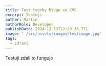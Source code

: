 ```yaml
---
title: Test tvorby blogu ze CMS
excerpt: Testuji
author: Martin
authorRole: Developer
publishDate: 2024-12-13T22:29:35.771
image: ' /src/assets/images/testimage.jpg'
tags:
  - zdraví
---
```

Testuji zdali to funguje
